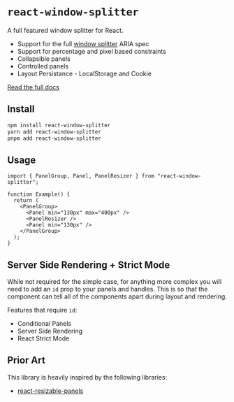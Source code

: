 # `react-window-splitter`

A full featured window splitter for React.

- Support for the full [window splitter](https://www.w3.org/WAI/ARIA/apg/patterns/windowsplitter/) ARIA spec
- Support for percentage and pixel based constraints
- Collapsible panels
- Controlled panels
- Layout Persistance - LocalStorage and Cookie

[Read the full docs](https://react-window-splitter-six.vercel.app)

## Install

```bash
npm install react-window-splitter
yarn add react-window-splitter
pnpm add react-window-splitter
```

## Usage

```tsx
import { PanelGroup, Panel, PanelResizer } from "react-window-splitter";

function Example() {
  return (
    <PanelGroup>
      <Panel min="130px" max="400px" />
      <PanelResizer />
      <Panel min="130px" />
    </PanelGroup>
  );
}
```

## Server Side Rendering + Strict Mode

While not required for the simple case, for anything more complex you will
need to add an `id` prop to your panels and handles.
This is so that the component can tell all of the components apart during layout and rendering.

Features that require `id`:

- Conditional Panels
- Server Side Rendering
- React Strict Mode

## Prior Art

This library is heavily inspired by the following libraries:

- [react-resizable-panels](https://github.com/bvaughn/react-resizable-panels)
